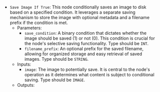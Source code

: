 - `Save Image If True`: This node conditionally saves an image to disk based on a specified condition. It leverages a separate saving mechanism to store the image with optional metadata and a filename prefix if the condition is met.
    - Parameters:
        - `save_condition`: A binary condition that dictates whether the image should be saved (1) or not (0). This condition is crucial for the node's selective saving functionality. Type should be `INT`.
        - `filename_prefix`: An optional prefix for the saved filename, allowing for organized storage and easy retrieval of saved images. Type should be `STRING`.
    - Inputs:
        - `image`: The image to potentially save. It is central to the node's operation as it determines what content is subject to conditional saving. Type should be `IMAGE`.
    - Outputs:
